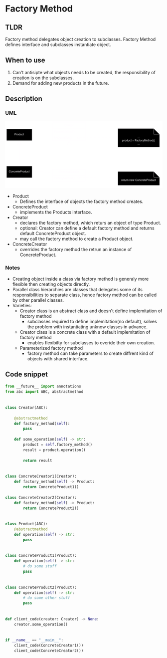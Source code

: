 # Factory Method

## TLDR
Factory method delegates object creation to subclasses. Factory Method defines interface and subclasses instantiate object.

## When to use
1. Can't antisipte what objects needs to be created, the responsibility of creation is on the subclasses.
1. Demand for adding new products in the future.

## Description
### UML 
![Factory Method](./images/Factory_method.drawio.png)
- Product
    - Defines the interface of objects the factory method creates.
- ConcreteProduct
    - implements the Products interface.
- Creator
    - declares the factory method, which returs an object of type Product.
    - optional: Creator can define a default factory method and returns default ConcreteProduct object.
    - may call the factory method to create a Product object.
- ConcreteCreator
    - overrides the factory method the retrun an instance of ConcreteProduct.

### Notes
- Creating object inside a class via factory method is generaly more flexible then creating objects directly.
- Parallel class hierarchies are classes that delegates some of its responsibilities to separate class, hence factory method can be called by other parallel classes.
- Varieties:
    - Creator class is an abstract class and doesn't define implemitation of factory method
        - subclasses required to define implemitation(no default), solves the problem with instantiating unknow classes in advance.
    - Creator class is a concrete class with a default implemitation of factory method
        - enables flexibilty for subclasses to overide their own creation.
    - Parameterized factory method
        - factory method can take parameters to create diffrent kind of objects with shared interface.

## Code snippet
```Python
from __future__ import annotations
from abc import ABC, abstractmethod


class Creator(ABC):

    @abstractmethod
    def factory_method(self):
        pass

    def some_operation(self) -> str:
        product = self.factory_method()
        result = product.operation()

        return result


class ConcreteCreator1(Creator):
    def factory_method(self) -> Product:
        return ConcreteProduct1()

class ConcreteCreator2(Creator):
    def factory_method(self) -> Product:
        return ConcreteProduct2()


class Product(ABC):
    @abstractmethod
    def operation(self) -> str:
        pass


class ConcreteProduct1(Product):
    def operation(self) -> str:
        # do some stuff
        pass


class ConcreteProduct2(Product):
    def operation(self) -> str:
        # do some other stuff
        pass


def client_code(creator: Creator) -> None:
    creator.some_operation()


if __name__ == "__main__":
    client_code(ConcreteCreator1())
    client_code(ConcreteCreator2())

```

